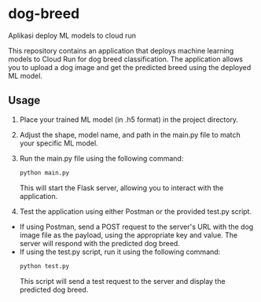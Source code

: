 # dog-breed
Aplikasi deploy ML models to cloud run

This repository contains an application that deploys machine learning models to Cloud Run for dog breed classification. The application allows you to upload a dog image and get the predicted breed using the deployed ML model.

## Usage

1. Place your trained ML model (in .h5 format) in the project directory.
2. Adjust the shape, model name, and path in the main.py file to match your specific ML model.
3. Run the main.py file using the following command:
    ```bash
    python main.py
    ```
    This will start the Flask server, allowing you to interact with the application.

4. Test the application using either Postman or the provided test.py script.
- If using Postman, send a POST request to the server's URL with the dog image file as the payload, using the appropriate key and value. The server will respond with the predicted dog breed.
- If using the test.py script, run it using the following command:
    ```bash
    python test.py
    ```
    This script will send a test request to the server and display the predicted dog breed.

